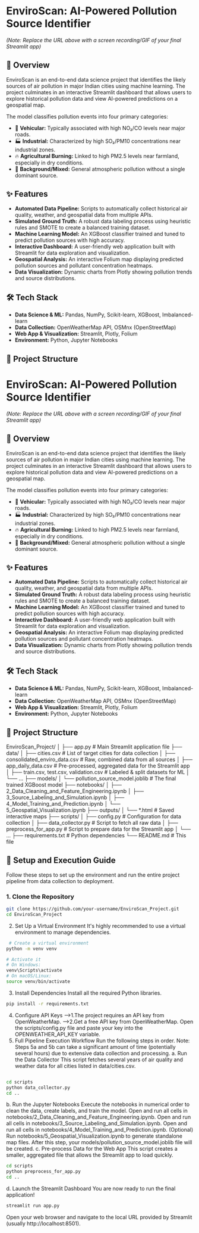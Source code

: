 # EnviroScan: AI-Powered Pollution Source Identifier

 
*(Note: Replace the URL above with a screen recording/GIF of your final Streamlit app)*

## 📖 Overview

EnviroScan is an end-to-end data science project that identifies the likely sources of air pollution in major Indian cities using machine learning. The project culminates in an interactive Streamlit dashboard that allows users to explore historical pollution data and view AI-powered predictions on a geospatial map.

The model classifies pollution events into four primary categories:
-   🚗 **Vehicular:** Typically associated with high NO₂/CO levels near major roads.
-   🏭 **Industrial:** Characterized by high SO₂/PM10 concentrations near industrial zones.
-   🔥 **Agricultural Burning:** Linked to high PM2.5 levels near farmland, especially in dry conditions.
-   🌳 **Background/Mixed:** General atmospheric pollution without a single dominant source.

## ✨ Features

-   **Automated Data Pipeline:** Scripts to automatically collect historical air quality, weather, and geospatial data from multiple APIs.
-   **Simulated Ground Truth:** A robust data labeling process using heuristic rules and SMOTE to create a balanced training dataset.
-   **Machine Learning Model:** An XGBoost classifier trained and tuned to predict pollution sources with high accuracy.
-   **Interactive Dashboard:** A user-friendly web application built with Streamlit for data exploration and visualization.
-   **Geospatial Analysis:** An interactive Folium map displaying predicted pollution sources and pollutant concentration heatmaps.
-   **Data Visualization:** Dynamic charts from Plotly showing pollution trends and source distributions.

## 🛠️ Tech Stack

-   **Data Science & ML:** Pandas, NumPy, Scikit-learn, XGBoost, Imbalanced-learn
-   **Data Collection:** OpenWeatherMap API, OSMnx (OpenStreetMap)
-   **Web App & Visualization:** Streamlit, Plotly, Folium
-   **Environment:** Python, Jupyter Notebooks

## 📂 Project Structure
# EnviroScan: AI-Powered Pollution Source Identifier

 
*(Note: Replace the URL above with a screen recording/GIF of your final Streamlit app)*

## 📖 Overview

EnviroScan is an end-to-end data science project that identifies the likely sources of air pollution in major Indian cities using machine learning. The project culminates in an interactive Streamlit dashboard that allows users to explore historical pollution data and view AI-powered predictions on a geospatial map.

The model classifies pollution events into four primary categories:
-   🚗 **Vehicular:** Typically associated with high NO₂/CO levels near major roads.
-   🏭 **Industrial:** Characterized by high SO₂/PM10 concentrations near industrial zones.
-   🔥 **Agricultural Burning:** Linked to high PM2.5 levels near farmland, especially in dry conditions.
-   🌳 **Background/Mixed:** General atmospheric pollution without a single dominant source.

## ✨ Features

-   **Automated Data Pipeline:** Scripts to automatically collect historical air quality, weather, and geospatial data from multiple APIs.
-   **Simulated Ground Truth:** A robust data labeling process using heuristic rules and SMOTE to create a balanced training dataset.
-   **Machine Learning Model:** An XGBoost classifier trained and tuned to predict pollution sources with high accuracy.
-   **Interactive Dashboard:** A user-friendly web application built with Streamlit for data exploration and visualization.
-   **Geospatial Analysis:** An interactive Folium map displaying predicted pollution sources and pollutant concentration heatmaps.
-   **Data Visualization:** Dynamic charts from Plotly showing pollution trends and source distributions.

## 🛠️ Tech Stack

-   **Data Science & ML:** Pandas, NumPy, Scikit-learn, XGBoost, Imbalanced-learn
-   **Data Collection:** OpenWeatherMap API, OSMnx (OpenStreetMap)
-   **Web App & Visualization:** Streamlit, Plotly, Folium
-   **Environment:** Python, Jupyter Notebooks

## 📂 Project Structure
EnviroScan_Project/
│
├── app.py # Main Streamlit application file
├── data/
│ ├── cities.csv # List of target cities for data collection
│ ├── consolidated_enviro_data.csv # Raw, combined data from all sources
│ ├── app_daily_data.csv # Pre-processed, aggregated data for the Streamlit app
│ ├── train.csv, test.csv, validation.csv # Labeled & split datasets for ML
│ └── ...
├── models/
│ └── pollution_source_model.joblib # The final trained XGBoost model
├── notebooks/
│ ├── 2_Data_Cleaning_and_Feature_Engineering.ipynb
│ ├── 3_Source_Labeling_and_Simulation.ipynb
│ ├── 4_Model_Training_and_Prediction.ipynb
│ └── 5_Geospatial_Visualization.ipynb
├── outputs/
│ └── *.html # Saved interactive maps
├── scripts/
│ ├── config.py # Configuration for data collection
│ ├── data_collector.py # Script to fetch all raw data
│ ├── preprocess_for_app.py # Script to prepare data for the Streamlit app
│ └── ...
├── requirements.txt # Python dependencies
└── README.md # This file


## 🚀 Setup and Execution Guide

Follow these steps to set up the environment and run the entire project pipeline from data collection to deployment.

### 1. Clone the Repository

```bash
git clone https://github.com/your-username/EnviroScan_Project.git
cd EnviroScan_Project
```
2. Set Up a Virtual Environment
It's highly recommended to use a virtual environment to manage dependencies.

```bash
 # Create a virtual environment
python -m venv venv

# Activate it
# On Windows:
venv\Scripts\activate
# On macOS/Linux:
source venv/bin/activate
```
3. Install Dependencies
Install all the required Python libraries.

```bash
pip install -r requirements.txt
```
4. Configure API Keys
-->1.The project requires an API key from OpenWeatherMap.
-->2.Get a free API key from OpenWeatherMap.
Open the scripts/config.py file and paste your key into the OPENWEATHER_API_KEY variable.
5. Full Pipeline Execution Workflow
Run the following steps in order. Note: Steps 5a and 5b can take a significant amount of time (potentially several hours) due to extensive data collection and processing.
a. Run the Data Collector
This script fetches several years of air quality and weather data for all cities listed in data/cities.csv.

```bash

cd scripts
python data_collector.py
cd ..
```
b. Run the Jupyter Notebooks
Execute the notebooks in numerical order to clean the data, create labels, and train the model.
Open and run all cells in notebooks/2_Data_Cleaning_and_Feature_Engineering.ipynb.
Open and run all cells in notebooks/3_Source_Labeling_and_Simulation.ipynb.
Open and run all cells in notebooks/4_Model_Training_and_Prediction.ipynb.
(Optional) Run notebooks/5_Geospatial_Visualization.ipynb to generate standalone map files.
After this step, your models/pollution_source_model.joblib file will be created.
c. Pre-process Data for the Web App
This script creates a smaller, aggregated file that allows the Streamlit app to load quickly.

```bash
cd scripts
python preprocess_for_app.py
cd ..
```

d. Launch the Streamlit Dashboard
You are now ready to run the final application!

```bash
streamlit run app.py
```

Open your web browser and navigate to the local URL provided by Streamlit (usually http://localhost:8501).
















